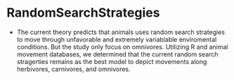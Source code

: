 # RandomSearchStrategies
- The current theory predicts that animals uses random search strategies to move through unfavorable and extremely variablable enviromental conditions. But the study only focus on omnivores. Utilizing R and animal movement databases, we determined that the current random search stragerties remains as the best model to depict movements along herbivores, carnivores, and omnivores. 
